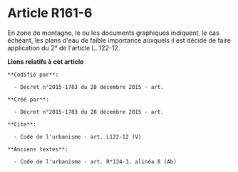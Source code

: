 # Article R161-6

En zone de montagne, le ou les documents graphiques indiquent, le cas échéant, les plans d'eau de faible importance auxquels
il est décidé de faire application du 2° de l'article L. 122-12.

**Liens relatifs à cet article**

	**Codifié par**:

	  - Décret n°2015-1783 du 28 décembre 2015 - art.

	**Créé par**:

	  - Décret n°2015-1783 du 28 décembre 2015 - art.

	**Cite**:

	  - Code de l'urbanisme - art. L122-12 (V)

	**Anciens textes**:

	  - Code de l'urbanisme - art. R*124-3, alinéa 8 (Ab)
